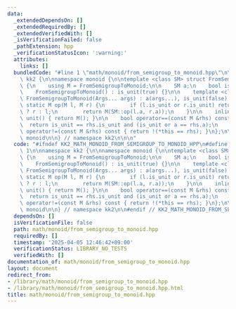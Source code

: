 ```yaml
---
data:
  _extendedDependsOn: []
  _extendedRequiredBy: []
  _extendedVerifiedWith: []
  _isVerificationFailed: false
  _pathExtension: hpp
  _verificationStatusIcon: ':warning:'
  attributes:
    links: []
  bundledCode: "#line 1 \"math/monoid/from_semigroup_to_monoid.hpp\"\n\n\n\nnamespace\
    \ kk2 {\n\nnamespace monoid {\n\ntemplate <class SM> struct FromSemigroupToMonoid\
    \ {\n    using M = FromSemigroupToMonoid;\n\n    SM a;\n    bool is_unit;\n\n\
    \    FromSemigroupToMonoid() : is_unit(true) {}\n\n    template <class... Args>\
    \ FromSemigroupToMonoid(Args... args) : a(args...), is_unit(false) {}\n\n    inline\
    \ static M op(M l, M r) {\n        if (l.is_unit or r.is_unit) return l.is_unit\
    \ ? r : l;\n        return M(SM::op(l.a, r.a));\n    }\n\n    inline static M\
    \ unit() { return M(); }\n\n    bool operator==(const M &rhs) const {\n      \
    \  return is_unit == rhs.is_unit and (is_unit or a == rhs.a);\n    }\n\n    bool\
    \ operator!=(const M &rhs) const { return !(*this == rhs); }\n};\n\n} // namespace\
    \ monoid\n\n} // namespace kk2\n\n\n"
  code: "#ifndef KK2_MATH_MONOID_FROM_SEMIGROUP_TO_MONOID_HPP\n#define KK2_MATH_MONOID_FROM_SEMIGROUP_TO_MONOID_HPP\
    \ 1\n\nnamespace kk2 {\n\nnamespace monoid {\n\ntemplate <class SM> struct FromSemigroupToMonoid\
    \ {\n    using M = FromSemigroupToMonoid;\n\n    SM a;\n    bool is_unit;\n\n\
    \    FromSemigroupToMonoid() : is_unit(true) {}\n\n    template <class... Args>\
    \ FromSemigroupToMonoid(Args... args) : a(args...), is_unit(false) {}\n\n    inline\
    \ static M op(M l, M r) {\n        if (l.is_unit or r.is_unit) return l.is_unit\
    \ ? r : l;\n        return M(SM::op(l.a, r.a));\n    }\n\n    inline static M\
    \ unit() { return M(); }\n\n    bool operator==(const M &rhs) const {\n      \
    \  return is_unit == rhs.is_unit and (is_unit or a == rhs.a);\n    }\n\n    bool\
    \ operator!=(const M &rhs) const { return !(*this == rhs); }\n};\n\n} // namespace\
    \ monoid\n\n} // namespace kk2\n\n#endif // KK2_MATH_MONOID_FROM_SEMIGROUP_TO_MONOID_HPP\n"
  dependsOn: []
  isVerificationFile: false
  path: math/monoid/from_semigroup_to_monoid.hpp
  requiredBy: []
  timestamp: '2025-04-05 12:46:42+09:00'
  verificationStatus: LIBRARY_NO_TESTS
  verifiedWith: []
documentation_of: math/monoid/from_semigroup_to_monoid.hpp
layout: document
redirect_from:
- /library/math/monoid/from_semigroup_to_monoid.hpp
- /library/math/monoid/from_semigroup_to_monoid.hpp.html
title: math/monoid/from_semigroup_to_monoid.hpp
---
```

